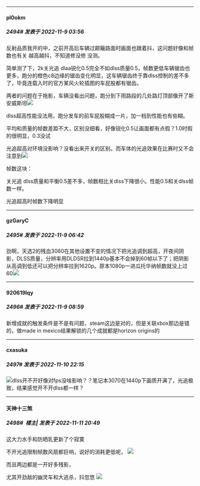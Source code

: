

*****

####  pl0okm  
##### 2494#       发表于 2022-11-9 03:56

反射品质我开的中，之前开高后车辆过颠簸路面时画面也跟着抖，这问题好像和帧数也有关 越高越抖，不知道修没修 没测。

简单测了下，2k关光追 dlaa锐化0.5完全不如dlss质量0.5，帧数更低车辆锯齿也更多，跑分的橙色c8边缘的锯齿变化明显，这车辆锯齿终于靠dlss控制的差不多了，毕竟连载入时的官方某风火轮插图的车屁股都有锯齿。

两者的问题在于拖影，车辆没看出问题，跑分到下雨路段的几处路灯顶部像开了斯安威斯坦<img src="https://static.saraba1st.com/image/smiley/face2017/065.png" referrerpolicy="no-referrer">

dlss超高性能没法用，跑分发车的前车屁股糊成一片，加一档到性能也有些糊。

平均和质量的帧数差距不大，区别没细看，好像锐化0.5让画面都有点假？1.0时假的很明显，0.3没试

光追超高对环境没影响？没看出来开关的区别。而车体的光追效果在比赛时又不会注意到<img src="https://static.saraba1st.com/image/smiley/face2017/037.png" referrerpolicy="no-referrer">

帧数这块：

关光追 dlss质量和平衡0.5差不多，帧数相比关dlss下降很小。性能0.5和关dlss帧数一样。

光追超高时帧数下降明显



*****

####  gzGaryC  
##### 2495#       发表于 2022-11-9 06:42

劲啊，天选2的残血3060在其他设置不变的情况下把光追调到超高，开夜间阴影，DLSS质量，分辨率用DLDSR拉到1440p基本不会掉到60帧以下了；把阴影从高调到低还可以把分辨率拉到1620p。原本1080p一进瓜托华纳帧数就没上过60<img src="https://static.saraba1st.com/image/smiley/face2017/068.png" referrerpolicy="no-referrer">



*****

####  920619lqy  
##### 2496#       发表于 2022-11-9 08:59

新增成就的触发条件是不是有问题，steam这边是对的，但是关联xbox那边是错的，做made in mexico结果解锁的几个成就都是horizon origins的



*****

####  cxasuka  
##### 2497#       发表于 2022-11-10 22:15

<img src="https://static.saraba1st.com/image/smiley/face2017/001.png" referrerpolicy="no-referrer">dlss开不开好像对fps没啥影响？？笔记本3070在1440p下画质开满了，光追极致，结果感觉开不开dlss都一样？



*****

####  天神十三煞  
##### 2498#         楼主| 发表于 2022-11-11 20:49

这大力水手和防晒乳更新了个寂寞

不开光追限制帧数风扇都巨响，说好的消耗更低呢，
<img src="https://static.saraba1st.com/image/smiley/face2017/004.gif" referrerpolicy="no-referrer">

而且两边都是一开好多残影，

尤其开劲敌的幽灵车和大逃杀，抖忽悠
<img src="https://static.saraba1st.com/image/smiley/face2017/067.png" referrerpolicy="no-referrer">

